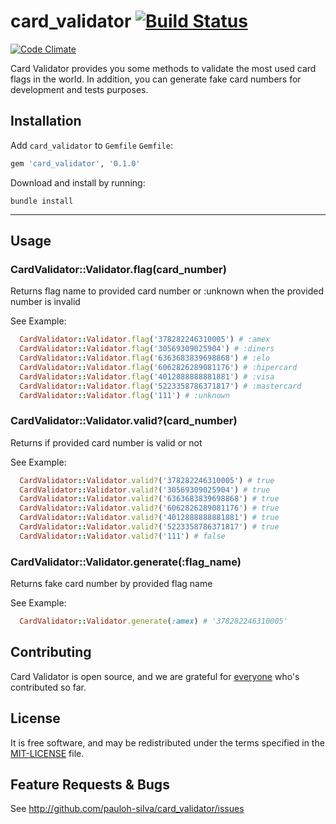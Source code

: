 # card_validator [![Build Status](https://travis-ci.org/pauloh-silva/card_validator.svg?branch=master)](https://travis-ci.org/pauloh-silva/card_validator)
[![Code Climate](https://codeclimate.com/github/codeclimate/codeclimate/badges/gpa.svg)](https://codeclimate.com/github/pauloh-silva/card_validator)

Card Validator provides you some methods to validate the most used card flags in the world.
In addition, you can generate fake card numbers for development and tests purposes.

## Installation

Add `card_validator` to `Gemfile`
`Gemfile`:

```ruby
gem 'card_validator', '0.1.0'
```

Download and install by running:

```
bundle install
```

----

## Usage

### CardValidator::Validator.flag(card_number)
Returns flag name to provided card number or :unknown
when the provided number is invalid

See Example:
``` ruby
  CardValidator::Validator.flag('378282246310005') # :amex 
  CardValidator::Validator.flag('30569309025904') # :diners 
  CardValidator::Validator.flag('6363683839698868') # :elo 
  CardValidator::Validator.flag('6062826289081176') # :hipercard 
  CardValidator::Validator.flag('4012888888881881') # :visa 
  CardValidator::Validator.flag('5223358786371817') # :mastercard
  CardValidator::Validator.flag('111') # :unknown
```
### CardValidator::Validator.valid?(card_number)
Returns if provided card number is valid or not

See Example:
``` ruby
  CardValidator::Validator.valid?('378282246310005') # true
  CardValidator::Validator.valid?('30569309025904') # true
  CardValidator::Validator.valid?('6363683839698868') # true
  CardValidator::Validator.valid?('6062826289081176') # true
  CardValidator::Validator.valid?('4012888888881881') # true
  CardValidator::Validator.valid?('5223358786371817') # true
  CardValidator::Validator.valid?('111') # false
```

### CardValidator::Validator.generate(:flag_name)
Returns fake card number by provided flag name

See Example:
``` ruby
  CardValidator::Validator.generate(:amex) # '378282246310005'
```

## Contributing

Card Validator is open source, and we are grateful for
[everyone][contributors] who's contributed so far.

## License

It is free software, and may be redistributed under the terms specified in the [MIT-LICENSE](MIT-LICENSE) file.

## Feature Requests & Bugs

See <http://github.com/pauloh-silva/card_validator/issues>

[contributors]: https://github.com/pauloh-silva/card_validator/contributors